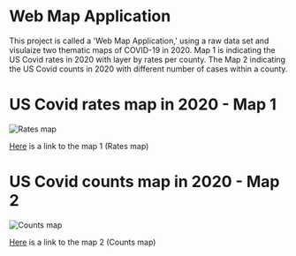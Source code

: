 # Web Map Application
This project is called a 'Web Map Application,' using a raw data set and visulaize two thematic maps of COVID-19 in 2020. Map 1 is indicating the US Covid rates in 2020 with layer by rates per county. The Map 2 indicating the US Covid counts in 2020 with different number of cases within a county.

# US Covid rates map in 2020 - Map 1

![Rates map](https://github.com/Gunehee/geog458_Lab3_WebMap/blob/main/img/Map%201%20rates%20map.png)



[Here](http://127.0.0.1:5500/map1.html) is a link to the map 1 (Rates map)

# US Covid counts map in 2020 - Map 2

![Counts map](https://github.com/Gunehee/geog458_Lab3_WebMap/blob/main/img/Map%202%20counts%20map.png)



[Here](http://127.0.0.1:5500/map2.html) is a link to the map 2 (Counts map)